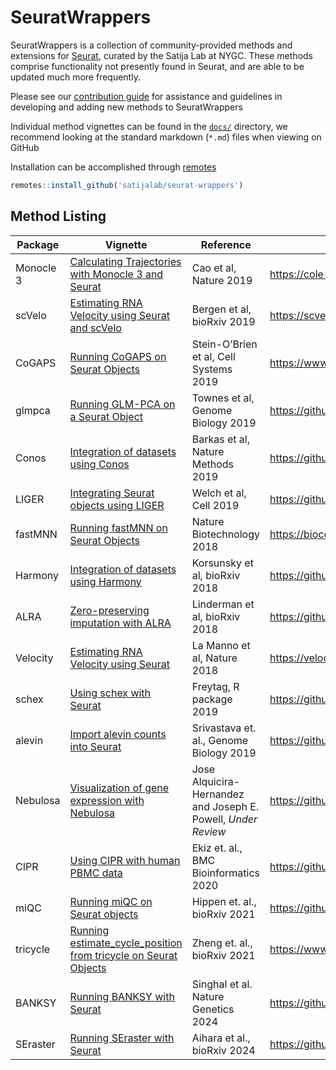 # SeuratWrappers

SeuratWrappers is a collection of community-provided methods and extensions for [Seurat](https://satijalab.org/seurat/), curated by the Satija Lab at NYGC. These methods comprise functionality not presently found in Seurat, and are able to be updated much more frequently.

Please see our [contribution guide](https://github.com/satijalab/seurat.wrappers/wiki) for assistance and guidelines in developing and adding new methods to SeuratWrappers

Individual method vignettes can be found in the [`docs/`](https://github.com/satijalab/seurat.wrappers/tree/master/docs) directory, we recommend looking at the standard markdown (`*.md`) files when viewing on GitHub

Installation can be accomplished through [remotes](https://cran.r-project.org/package=remotes)

```R
remotes::install_github('satijalab/seurat-wrappers')
```

## Method Listing

| Package | Vignette | Reference | Source |
| ------- | -------- | --------- | ------ |
| Monocle 3 | [Calculating Trajectories with Monocle 3 and Seurat](http://htmlpreview.github.io/?https://github.com/satijalab/seurat-wrappers/blob/master/docs/monocle3.html) | Cao et al, Nature 2019 | https://cole-trapnell-lab.github.io/monocle3 |
| scVelo | [Estimating RNA Velocity using Seurat and scVelo](http://htmlpreview.github.io/?https://github.com/satijalab/seurat-wrappers/blob/master/docs/scvelo.html) | Bergen et al, bioRxiv 2019 | https://scvelo.readthedocs.io |
| CoGAPS  | [Running CoGAPS on Seurat Objects](http://htmlpreview.github.io/?https://github.com/satijalab/seurat-wrappers/blob/master/docs/cogaps.html) | Stein-O’Brien et al, Cell Systems 2019 | https://www.bioconductor.org/packages/release/bioc/html/CoGAPS.html |
| glmpca  | [Running GLM-PCA on a Seurat Object](http://htmlpreview.github.io/?https://github.com/satijalab/seurat-wrappers/blob/master/docs/glmpca.html) | Townes et al, Genome Biology 2019 | https://github.com/willtownes/glmpca |
| Conos | [Integration of datasets using Conos](http://htmlpreview.github.io/?https://github.com/satijalab/seurat-wrappers/blob/master/docs/conos.html) | Barkas et al, Nature Methods 2019 | https://github.com/hms-dbmi/conos |
| LIGER | [Integrating Seurat objects using LIGER](http://htmlpreview.github.io/?https://github.com/satijalab/seurat-wrappers/blob/master/docs/liger.html) | Welch et al, Cell 2019 | https://github.com/MacoskoLab/liger |
| fastMNN | [Running fastMNN on Seurat Objects](http://htmlpreview.github.io/?https://github.com/satijalab/seurat-wrappers/blob/master/docs/fast_mnn.html) | Nature Biotechnology 2018 | https://bioconductor.org/packages/release/bioc/html/batchelor.html |
| Harmony | [Integration of datasets using Harmony](http://htmlpreview.github.io/?https://github.com/satijalab/seurat-wrappers/blob/master/docs/harmony.html) | Korsunsky et al, bioRxiv 2018 | https://github.com/immunogenomics/harmony |
| ALRA | [Zero-preserving imputation with ALRA](http://htmlpreview.github.io/?https://github.com/satijalab/seurat-wrappers/blob/master/docs/alra.html) | Linderman et al, bioRxiv 2018 | https://github.com/KlugerLab/ALRA |
| Velocity | [Estimating RNA Velocity using Seurat](http://htmlpreview.github.io/?https://github.com/satijalab/seurat-wrappers/blob/master/docs/velocity.html) | La Manno et al, Nature 2018 | https://velocyto.org |
| schex | [Using schex with Seurat](http://htmlpreview.github.io/?https://github.com/satijalab/seurat-wrappers/blob/master/docs/schex.html) | Freytag, R package 2019 | https://github.com/SaskiaFreytag/schex |
| alevin | [Import alevin counts into Seurat](http://htmlpreview.github.io/?https://github.com/satijalab/seurat-wrappers/blob/master/docs/alevin.html) | Srivastava et. al., Genome Biology 2019 | https://github.com/k3yavi/alevin-Rtools |
| Nebulosa | [Visualization of gene expression with Nebulosa](http://htmlpreview.github.io/?https://github.com/satijalab/seurat-wrappers/blob/master/docs/nebulosa.html) | Jose Alquicira-Hernandez and Joseph E. Powell, _Under Review_ | https://github.com/powellgenomicslab/Nebulosa |
| CIPR | [Using CIPR with human PBMC data](http://htmlpreview.github.io/?https://github.com/satijalab/seurat-wrappers/blob/master/docs/cipr.html) | Ekiz et. al., BMC Bioinformatics 2020 | https://github.com/atakanekiz/CIPR-Package |
| miQC | [Running miQC on Seurat objects](http://htmlpreview.github.io/?https://github.com/satijalab/seurat-wrappers/blob/master/docs/miQC.html) | Hippen et. al., bioRxiv 2021 | https://github.com/greenelab/miQC | 
| tricycle | [Running estimate_cycle_position from tricycle on Seurat Objects](http://htmlpreview.github.io/?https://github.com/satijalab/seurat-wrappers/blob/master/docs/tricycle.html) | Zheng et. al., bioRxiv 2021 | https://www.bioconductor.org/packages/release/bioc/html/tricycle.html | 
| BANKSY | [Running BANKSY with Seurat](https://github.com/satijalab/seurat-wrappers/blob/master/docs/banksy.md) | Singhal et al. Nature Genetics 2024 | https://github.com/prabhakarlab/Banksy |
| SEraster | [Running SEraster with Seurat](https://github.com/satijalab/seurat-wrappers/blob/master/docs/SEraster.md) | Aihara et al., bioRxiv 2024 | https://github.com/JEFworks-Lab/SEraster/tree/main | 
